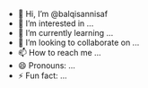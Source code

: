 - 👋 Hi, I’m @balqisannisaf
- 👀 I’m interested in ...
- 🌱 I’m currently learning ...
- 💞️ I’m looking to collaborate on ...
- 📫 How to reach me ...
- 😄 Pronouns: ...
- ⚡ Fun fact: ...

<!---
balqisannisaf/balqisannisaf is a ✨ special ✨ repository because its `README.md` (this file) appears on your GitHub profile.
You can click the Preview link to take a look at your changes.
--->

